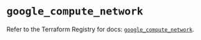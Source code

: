 # `google_compute_network`

Refer to the Terraform Registry for docs: [`google_compute_network`](https://registry.terraform.io/providers/hashicorp/google/6.49.2/docs/resources/compute_network).
